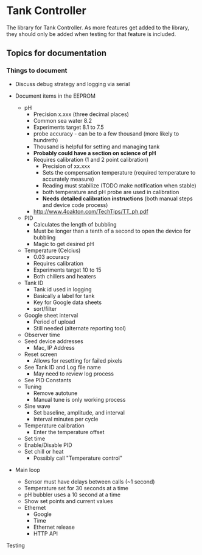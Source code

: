 # Tank Controller

The library for Tank Controller. 
As more features get added to the library, they should only be added when testing for that feature is included.

## Topics for documentation

### Things to document

* Discuss debug strategy and logging via serial

* Document items in the EEPROM
  * pH
    * Precision x.xxx (three decimal places)
    * Common sea water 8.2
    * Experiments target 8.1 to 7.5
    * probe accuracy - can be to a few thousand (more likely to hundreth)
    * Thousand is helpful for setting and managing tank
    * **Probably could have a section on science of pH**
    * Requires calibration (1 and 2 point calibration)
      * Precision of xx.xxx
      * Sets the compensation temperature (required temperature to accurately measure)
      * Reading must stabilize (TODO make notification when stable)
      * both temperature and pH probe are used in calibration
      * **Needs detailed calibration instructions** (both manual steps and device code process)
    * <http://www.4oakton.com/TechTips/TT_ph.pdf>
  * PID
    * Calculates the length of bubbling
    * Must be longer than a tenth of a second to open the device for bubbling
    * Magic to get desired pH
  * Temperature (Celcius)
    * 0.03 accuracy
    * Requires calibration
    * Experiments target 10 to 15
    * Both chillers and heaters
  * Tank ID
    * Tank id used in logging
    * Basically a label for tank
    * Key for Google data sheets
    * sort/filter
  * Google sheet interval
    * Period of upload
    * Still needed (alternate reporting tool)
  * Observer time
  * Seed device addresses
    * Mac, IP Address
  * Reset screen
    * Allows for resetting for failed pixels
  * See Tank ID and Log file name
    * May need to review log process
  * See PID Constants
  * Tuning
    * Remove autotune
    * Manual tune is only working process
  * Sine wave
    * Set baseline, amplitude, and interval
    * Interval minutes per cycle
  * Temperature calibration
    * Enter the temperature offset
  * Set time
  * Enable/Disable PID
  * Set chill or heat
    * Possibly call "Temperature control"
* Main loop
  * Sensor must have delays between calls (~1 second)
  * Temperature set for 30 seconds at a time
  * pH bubbler uses a 10 second at a time
  * Show set points and current values
  * Ethernet
    * Google
    * Time
    * Ethernet release
    * HTTP API

Testing
